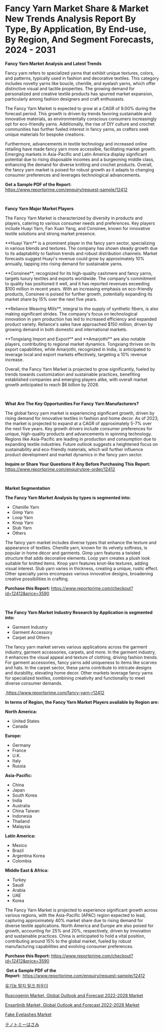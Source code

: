 <p><h1>Fancy Yarn Market Share & Market New Trends Analysis Report By Type, By Application, By End-use, By Region, And Segment Forecasts, 2024 - 2031</h1></p><p><strong>Fancy Yarn Market Analysis and Latest Trends</strong></p>
<p><p>Fancy yarn refers to specialized yarns that exhibit unique textures, colors, and patterns, typically used in fashion and decorative textiles. This category includes novelty yarns like boucle, chenille, and eyelash yarns, which offer distinctive visual and tactile properties. The growing demand for personalized and creative textile products has spurred market expansion, particularly among fashion designers and craft enthusiasts.</p><p>The Fancy Yarn Market is expected to grow at a CAGR of 9.00% during the forecast period. This growth is driven by trends favoring sustainable and innovative materials, as environmentally conscious consumers increasingly opt for eco-friendly yarns. Additionally, the rise of DIY culture and crochet communities has further fueled interest in fancy yarns, as crafters seek unique materials for bespoke creations.</p><p>Furthermore, advancements in textile technology and increased online retailing have made fancy yarn more accessible, facilitating market growth. Emerging markets in Asia-Pacific and Latin America display significant potential due to rising disposable incomes and a burgeoning middle class, enhancing the demand for diverse knitting and crochet products. Overall, the fancy yarn market is poised for robust growth as it adapts to changing consumer preferences and leverages technological advancements.</p></p>
<p><strong>Get a Sample PDF of the Report:&nbsp;</strong> <a href="https://www.reportprime.com/enquiry/request-sample/12412">https://www.reportprime.com/enquiry/request-sample/12412</a></p>
<p>&nbsp;</p>
<p><strong>Fancy Yarn Major Market Players</strong></p>
<p><p>The Fancy Yarn Market is characterized by diversity in products and players, catering to various consumer needs and preferences. Key players include Huayi Yarn, Fan Xuan Yang, and Consinee, known for innovative textile solutions and strong market presence.</p><p>**Huayi Yarn** is a prominent player in the fancy yarn sector, specializing in various blends and textures. The company has shown steady growth due to its adaptability to fashion trends and robust distribution channels. Market forecasts suggest Huayi's revenue could grow by approximately 10% annually, tapping into rising demand for sustainable yarns.</p><p>**Consinee**, recognized for its high-quality cashmere and fancy yarns, targets luxury textiles and exports worldwide. The company's commitment to quality has positioned it well, and it has reported revenues exceeding $100 million in recent years. With an increasing emphasis on eco-friendly products, Consinee is poised for further growth, potentially expanding its market share by 15% over the next five years.</p><p>**Reliance Weaving Mills**, integral to the supply of synthetic fibers, is also making significant strides. The company's focus on technological innovation in yarn production has led to increased efficiency and expanded product variety. Reliance's sales have approached $150 million, driven by growing demand in both domestic and international markets.</p><p>**Tongxiang Import and Export** and **Amarjothi** are also notable players, contributing to regional market dynamics. Tongxiang thrives on its export capabilities, while Amarjothi, recognized in India, is anticipated to leverage local and export markets effectively, targeting a 10% revenue increase.</p><p>Overall, the Fancy Yarn Market is projected to grow significantly, fueled by trends towards customization and sustainable practices, benefiting established companies and emerging players alike, with overall market growth anticipated to reach $6 billion by 2028.</p></p>
<p>&nbsp;</p>
<p><strong>What Are The Key Opportunities For Fancy Yarn Manufacturers?</strong></p>
<p><p>The global fancy yarn market is experiencing significant growth, driven by rising demand for innovative textiles in fashion and home decor. As of 2023, the market is projected to expand at a CAGR of approximately 5-7% over the next five years. Key growth drivers include consumer preferences for unique, high-quality products and advancements in spinning technology. Regions like Asia-Pacific are leading in production and consumption due to expanding textile industries. Future outlook suggests a heightened focus on sustainability and eco-friendly materials, which will further influence product development and market dynamics in the fancy yarn sector.</p></p>
<p><strong>Inquire or Share Your Questions If Any Before Purchasing This Report:</strong> <a href="https://www.reportprime.com/enquiry/pre-order/12412">https://www.reportprime.com/enquiry/pre-order/12412</a></p>
<p>&nbsp;</p>
<p><strong>Market Segmentation</strong></p>
<p><strong>The Fancy Yarn Market Analysis by types is segmented into:</strong></p>
<p><ul><li>Chenille Yarn</li><li>Gimp Yarn</li><li>Loop Yarn</li><li>Knop Yarn</li><li>Slub Yarn</li><li>Others</li></ul></p>
<p><p>The fancy yarn market includes diverse types that enhance the texture and appearance of textiles. Chenille yarn, known for its velvety softness, is popular in home décor and garments. Gimp yarn features a twisted structure that adds decorative elements. Loop yarn creates a plush look suitable for knitted items. Knop yarn features knot-like textures, adding visual interest. Slub yarn varies in thickness, creating a unique, rustic effect. Other specialty yarns encompass various innovative designs, broadening creative possibilities in crafting.</p></p>
<p><strong>Purchase this Report:&nbsp;</strong><a href="https://www.reportprime.com/checkout?id=12412&price=3590">https://www.reportprime.com/checkout?id=12412&price=3590</a></p>
<p>&nbsp;</p>
<p><strong>The Fancy Yarn Market Industry Research by Application is segmented into:</strong></p>
<p><ul><li>Garment Industry</li><li>Garment Accessory</li><li>Carpet and Others</li></ul></p>
<p><p>The fancy yarn market serves various applications across the garment industry, garment accessories, carpets, and more. In the garment industry, it enhances the visual appeal and texture of clothing, driving fashion trends. For garment accessories, fancy yarns add uniqueness to items like scarves and hats. In the carpet sector, these yarns contribute to intricate designs and durability, elevating home decor. Other markets leverage fancy yarns for specialized textiles, combining creativity and functionality to meet diverse consumer demands.</p></p>
<p><a href="https://www.reportprime.com/fancy-yarn-r12412">&nbsp;https://www.reportprime.com/fancy-yarn-r12412</a></p>
<p><strong>In terms of Region, the Fancy Yarn Market Players available by Region are:</strong></p>
<p>
    <p> <strong> North America: </strong>
        <ul>
            <li>United States</li>
            <li>Canada</li>
        </ul>
        </p> 
    <p> <strong> Europe: </strong>
        <ul>
            <li>Germany</li>
            <li>France</li>
            <li>U.K.</li>
            <li>Italy</li>
            <li>Russia</li>
        </ul>
        </p> 
    <p> <strong> Asia-Pacific: </strong>
        <ul>
            <li>China</li>
            <li>Japan</li>
            <li>South Korea</li>
            <li>India</li>
            <li>Australia</li>
            <li>China Taiwan</li>
            <li>Indonesia</li>
            <li>Thailand</li>
            <li>Malaysia</li>
        </ul>
        </p> 
    <p> <strong> Latin America: </strong>
        <ul>
            <li>Mexico</li>
            <li>Brazil</li>
            <li>Argentina Korea</li>
            <li>Colombia</li>
        </ul>
        </p> 
    <p> <strong> Middle East & Africa: </strong>
        <ul>
            <li>Turkey</li>
            <li>Saudi</li>
            <li>Arabia</li>
            <li>UAE</li>
            <li>Korea</li>
        </ul>
    </p>
    </p>
<p><p>The Fancy Yarn Market is projected to experience significant growth across various regions, with the Asia-Pacific (APAC) region expected to lead, capturing approximately 40% market share due to rising demand for diverse textile applications. North America and Europe are also poised for growth, accounting for 25% and 20%, respectively, driven by innovation and sustainable practices. China is anticipated to hold a vital position, contributing around 15% to the global market, fueled by robust manufacturing capabilities and evolving consumer preferences.</p></p>
<p><strong>Purchase this Report: </strong><a href="https://www.reportprime.com/checkout?id=12412&price=3590">https://www.reportprime.com/checkout?id=12412&price=3590</a></p>
<p>&nbsp;<strong>Get a Sample PDF of the Report:&nbsp;&nbsp;</strong><a href="https://www.reportprime.com/enquiry/request-sample/12412">https://www.reportprime.com/enquiry/request-sample/12412</a></p>
<p><strong></strong></p>
<p><p><a href="https://medium.com/@joshuapierce88/%EC%9C%A0%EA%B8%B0%EB%86%8D-%ED%83%88%EC%A7%80%EB%B6%84%EC%9C%A0-%EC%8B%9C%EC%9E%A5-%EB%8F%99%ED%96%A5-%EC%9C%A0%EA%B8%B0%EB%86%8D-%ED%83%88%EC%A7%80%EB%B6%84%EC%9C%A0-%EC%8B%9C%EC%9E%A5-%ED%86%B5%EC%B0%B0%EB%A0%A5-%EB%B0%8F-%EC%98%88%EC%B8%A1-%EB%B6%84%EC%84%9D-2024-2031-%EC%97%90-%EC%B4%88%EC%A0%90-%EB%A7%9E%EC%B6%94%EA%B8%B0-e3c55324db96">유기농 탈지 밀크 파우더</a></p><p><a href="https://www.linkedin.com/pulse/ruscogenin-market-global-outlook-forecast-2022-2028-size-growth-xqvue?trackingId=DXuVbLXeRum4bDhSNZC5SQ%3D%3D">Ruscogenin Market, Global Outlook and Forecast 2022-2028 Market</a></p><p><a href="https://www.linkedin.com/pulse/ensartinib-market-global-outlook-forecast-2022-2028-industry-6pqse?trackingId=ydtZNz6WRDaptjZT7q0RYg%3D%3D">Ensartinib Market, Global Outlook and Forecast 2022-2028 Market</a></p><p><a href="https://github.com/nathandecarvalho/Market-Research-Report-List-5/blob/main/fake-eyelashes-market.md">Fake Eyelashes Market</a></p><p><a href="https://medium.com/@ridleydamion/%E3%82%B0%E3%83%AD%E3%83%BC%E3%83%90%E3%83%AB%E3%83%86%E3%83%8E%E3%83%88%E3%83%9F%E3%83%BC%E3%82%B7%E3%82%B6%E3%83%BC%E5%B8%82%E5%A0%B4-%E5%B8%82%E5%A0%B4%E3%82%B7%E3%82%A7%E3%82%A2-%E5%B8%82%E5%A0%B4%E5%8B%95%E5%90%91-%E3%81%8A%E3%82%88%E3%81%B3%E5%B0%86%E6%9D%A5%E3%81%AE%E6%88%90%E9%95%B7%E3%82%92%E6%8E%A2%E3%82%8B-26c720413546">テノトミーはさみ</a></p></p>